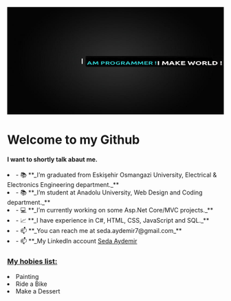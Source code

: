 <img id="images" src="program.jpg" width="1000" height="250" alt="developer">
<div id="header">
         <h1> Welcome to my Github</h1>
         <p style="color: firebrick;">
             <h4> I want to shortly talk abaut me.</h4>
         </p>
         <li>- 📚 **_I’m graduated from Eskişehir Osmangazi University, Electrical & Electronics Engineering department._**</li>
         <li>- 📚 **_I’m student at Anadolu University, Web Design and Coding department._**</li>
         <li>- 💻 **_I’m currently working on some Asp.Net Core/MVC projects._**</li>
         <li>- 📈 **_I have experience in C#, HTML, CSS, JavaScript and SQL._**</li>
         <li>- 📫 **_You can reach me at seda.aydemir7@gmail.com_**</li>
         <li>- 📫 **_My LinkedIn account <a href="https://www.linkedin.com/in/sedaaydemir/">Seda Aydemir</a></li>
</div>
    <div>
        <h3>
             <u>My hobies list: </u>
        </h3>
         <li>Painting</li>
         <li>Ride a Bike</li>
         <li>Make a Dessert</li>
    </div>
         
